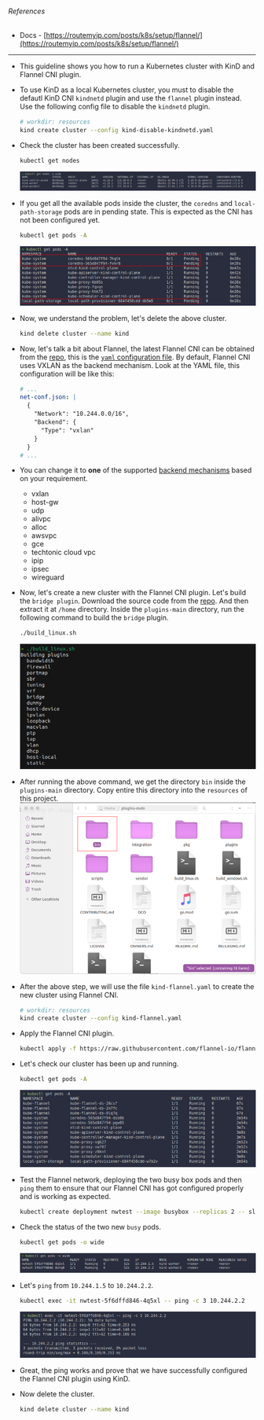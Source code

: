 ###### References
* Docs - [https://routemyip.com/posts/k8s/setup/flannel/](https://routemyip.com/posts/k8s/setup/flannel/)

<hr>

* This guideline shows you how to run a Kubernetes cluster with KinD and Flannel CNI plugin.
* To use KinD as a local Kubernetes cluster, you must to disable the defautl KinD CNI `kindnetd` plugin and use the `flannel` plugin instead. Use the following config file to disable the `kindnetd` plugin.
  ```bash
  # workdir: resources
  kind create cluster --config kind-disable-kindnetd.yaml
  ```
* Check the cluster has been created successfully.
  ```bash
  kubectl get nodes
  ```
  ![](./img/01.png)

* If you get all the available pods inside the cluster, the `coredns` and `local-path-storage` pods are in pending state. This is expected as the CNI has not been configured yet.
  ```bash
  kubectl get pods -A
  ```
  ![](./img/02.png)

* Now, we understand the problem, let's delete the above cluster.
  ```bash
  kind delete cluster --name kind
  ```

* Now, let's talk a bit about Flannel, the latest Flannel CNI can be obtained from the [repo](https://github.com/flannel-io/flannel), this is the [`yaml` configuration file](https://raw.githubusercontent.com/flannel-io/flannel/master/Documentation/kube-flannel.yml). By default, Flannel CNI uses VXLAN as the backend mechanism. Look at the YAML file, this configuration will be like this:
  ```yaml
  # ...
  net-conf.json: |
    {
      "Network": "10.244.0.0/16",
      "Backend": {
        "Type": "vxlan"
      }
    }
  # ...    
  ```
* You can change it to **one** of the supported [backend mechanisms](https://github.com/flannel-io/flannel/blob/master/Documentation/backends.md) based on your requirement.
  * vxlan
  * host-gw
  * udp
  * alivpc
  * alloc
  * awsvpc
  * gce
  * techtonic cloud vpc
  * ipip
  * ipsec
  * wireguard

* Now, let's create a new cluster with the Flannel CNI plugin. Let's build the `bridge plugin`. Download the source code from the [repo](https://github.com/containernetworking/plugins). And then extract it at `/home` directory. Inside the `plugins-main` directory, run the following command to build the `bridge` plugin.
  ```bash
  ./build_linux.sh
  ```
  ![](./img/03.png)

* After running the above command, we get the directory `bin` inside the `plugins-main` directory. Copy entire this directory into the `resources` of this project.
  ![](./img/04.png)

* After the above step, we will use the file `kind-flannel.yaml` to create the new cluster using Flannel CNI.
  ```bash
  # workdir: resources
  kind create cluster --config kind-flannel.yaml
  ```

* Apply the Flannel CNI plugin.
  ```bash
  kubectl apply -f https://raw.githubusercontent.com/flannel-io/flannel/master/Documentation/kube-flannel.yml
  ```

* Let's check our cluster has been up and running.
  ```bash
  kubectl get pods -A
  ```
  ![](./img/05.png)

* Test the Flannel network, deploying the two busy box pods and then `ping` them to ensure that our Flannel CNI has got configured properly and is working as expected.
  ```bash
  kubectl create deployment nwtest --image busybox --replicas 2 -- sleep infinity
  ```
* Check the status of the two new `busy` pods.
  ```bash
  kubectl get pods -o wide
  ```
  ![](./img/06.png)

* Let's `ping` from `10.244.1.5` to `10.244.2.2`.
  ```bash
  kubectl exec -it nwtest-5f6dffd846-4q5xl -- ping -c 3 10.244.2.2
  ```
  ![](./img/07.png)

* Great, the ping works and prove that we have successfully configured the Flannel CNI plugin using KinD.
* Now delete the cluster.
  ```bash
  kind delete cluster --name kind
  ```